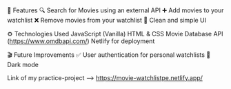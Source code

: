 🚀 Features
🔍 Search for Movies using an external API
➕ Add movies to your watchlist
❌ Remove movies from your watchlist
🎨 Clean and simple UI



⚙️ Technologies Used
JavaScript (Vanilla)
HTML & CSS
Movie Database API (https://www.omdbapi.com/)
Netlify for deployment

🎬 Future Improvements
✅ User authentication for personal watchlists
🎨 Dark mode

Link of my practice-project --> https://movie-watchlistpe.netlify.app/
